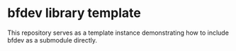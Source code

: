 # bfdev library template

This repository serves as a template instance demonstrating how to include bfdev as a submodule directly.
